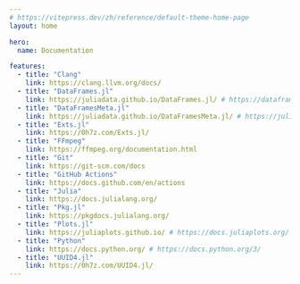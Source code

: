 ```yaml
---
# https://vitepress.dev/zh/reference/default-theme-home-page
layout: home

hero:
  name: Documentation

features:
  - title: "Clang"
    link: https://clang.llvm.org/docs/
  - title: "DataFrames.jl"
    link: https://juliadata.github.io/DataFrames.jl/ # https://dataframes.juliadata.org/
  - title: "DataFramesMeta.jl"
    link: https://juliadata.github.io/DataFramesMeta.jl/ # https://juliadata.org/DataFramesMeta.jl/
  - title: "Exts.jl"
    link: https://0h7z.com/Exts.jl/
  - title: "FFmpeg"
    link: https://ffmpeg.org/documentation.html
  - title: "Git"
    link: https://git-scm.com/docs
  - title: "GitHub Actions"
    link: https://docs.github.com/en/actions
  - title: "Julia"
    link: https://docs.julialang.org/
  - title: "Pkg.jl"
    link: https://pkgdocs.julialang.org/
  - title: "Plots.jl"
    link: https://juliaplots.github.io/ # https://docs.juliaplots.org/
  - title: "Python"
    link: https://docs.python.org/ # https://docs.python.org/3/
  - title: "UUID4.jl"
    link: https://0h7z.com/UUID4.jl/
---
```


